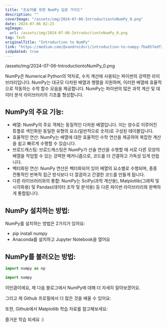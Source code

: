 ```yaml
---
title: "초보자를 위한 NumPy 입문 가이드"
description: ""
coverImage: "/assets/img/2024-07-06-IntroductiontoNumPy_0.png"
date: 2024-07-06 02:23
ogImage: 
  url: /assets/img/2024-07-06-IntroductiontoNumPy_0.png
tag: Tech
originalTitle: "Introduction to NumPy"
link: "https://medium.com/@vandroidsri/introduction-to-numpy-fba057edf28e"
isUpdated: true
---
```




/assets/img/2024-07-06-IntroductiontoNumPy_0.png

NumPy은 Numerical Python의 약자로, 수치 계산에 사용되는 파이썬의 강력한 라이브러리입니다. NumPy는 대규모 다차원 배열과 행렬을 지원하며, 이러한 배열에 효율적으로 작동하는 수학 함수 모음을 제공합니다. NumPy는 파이썬의 많은 과학 계산 및 데이터 분석 라이브러리의 기초를 형성합니다.

## NumPy의 주요 기능:

- 배열: NumPy의 주요 객체는 동질적인 다차원 배열입니다. 이는 양수로 이루어진 튜플로 색인화된 동일한 유형의 요소(일반적으로 숫자)로 구성된 테이블입니다.
- 효율적인 연산: NumPy는 배열에 대한 효율적인 수학 연산을 제공하여 복잡한 계산을 쉽고 빠르게 수행할 수 있습니다.
- 브로드캐스팅: 브로드캐스팅은 NumPy가 산술 연산을 수행할 때 서로 다른 모양의 배열을 작업할 수 있는 강력한 메커니즘으로, 코드를 더 간결하고 가독성 있게 만듭니다.
- 벡터화된 연산: NumPy 연산은 벡터화되어 있어 배열의 요소별로 수행되며, 종종 전통적인 반복적 접근 방식보다 더 깔끔하고 간결한 코드를 만들게 됩니다.
- 다른 라이브러리와의 통합: NumPy는 SciPy(과학 계산용), Matplotlib(그래픽 및 시각화용) 및 Pandas(데이터 조작 및 분석용) 등 다른 파이썬 라이브러리와 완벽하게 통합됩니다.

<div class="content-ad"></div>

## NumPy 설치하는 방법:

NumPy를 설치하는 방법은 2가지가 있어요:

- pip install numpy
- Anaconda를 설치하고 Jupyter Notebook을 열어요

## NumPy를 불러오는 방법:

<div class="content-ad"></div>

```js
import numpy as np
```

```js
import numpy
```

이만큼이에요, 제 다음 블로그에서 NumPy에 대해 더 자세히 알아보겠어요.

그리고 제 Github 프로필에서 더 많은 것을 배울 수 있어요:

<div class="content-ad"></div>

또한, Github에서 Matplotlib 학습 자료를 참고해보세요:

즐거운 학습 되세요 :)
